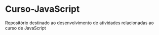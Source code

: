 # Curso-JavaScript
 Repositório destinado ao desenvolvimento de atividades relacionadas ao curso de JavaScript
